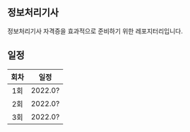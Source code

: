## 정보처리기사
정보처리기사 자격증을 효과적으로 준비하기 위한 레포지터리입니다.

## 일정
| 회차 | 일정 |
|:---:|:----:|
| 1회 | 2022.0? |
| 2회 | 2022.0? |
| 3회 | 2022.0? |
